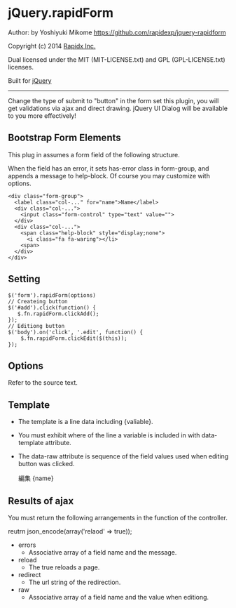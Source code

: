 # jQuery.rapidForm

Author: by Yoshiyuki Mikome <https://github.com/rapidexp/jquery-rapidform>

Copyright (c) 2014 [Rapidx Inc.](http://www.rapidex.co.jp)

Dual licensed under the MIT (MIT-LICENSE.txt) and GPL (GPL-LICENSE.txt) licenses.

Built for [jQuery](http://jquery.com)

-----------------------------------------------------------------------------------------------


Change the type of submit to "button" in the form set this plugin, you will get validations via ajax and direct drawing.
jQuery UI Dialog will be available to you more effectively!

## Bootstrap Form Elements

This plug in assumes a form field of the following structure.

When the field has an error, it sets has-error class in form-group, and appends a message to help-block.
Of course you may customize with options.

    <div class="form-group">
      <label class="col-..." for="name">Name</label>
      <div class="col-...">
        <input class="form-control" type="text" value="">
      </div>
      <div class="col-...">
        <span class="help-block" style="display;none">
          <i class="fa fa-waring"></li>
        <span>
      </div>
    </div>


## Setting

    $('form').rapidForm(options)
    // Createing button
    $('#add').click(function() {
       $.fn.rapidForm.clickAdd();
    });
    // Editiong button
    $('body').on('click', '.edit', function() {
        $.fn.rapidForm.clickEdit($(this));
    });


## Options

Refer to the source text.

## Template

* The template is a line data including {valiable}.
* You must exhibit where of the line a variable is included in with data-template attribute.
* The data-raw attribute is sequence of the field values used when editing button was clicked.

    <tr id="template" style="display:none"
        data-template="{{{json_encode(array('.link a'=>'data-action,data-row','.name'=>'text'))}}}">
        <td class="link"><a data-action="user/hoge/{id}/edit" data-raw="">編集</a></td>
        <td class="name">{name}</td>
    </tr>


## Results of ajax

You must return the following arrangements in the function of the controller.

reutrn json_encode(array('relaod' => true));

* errors
    * Associative array of a field name and the message.
* reload
    * The true reloads a page.
* redirect
    * The url string of the redirection.
* raw
    * Associative array of a field name and the value when editiong.

